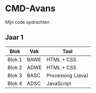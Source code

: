 # CMD-Avans
Mijn code opdrachten

## Jaar 1
Blok | Vak | Taal
--- | --- | ---
Blok 1 | BAWE | HTML + CSS
Blok 2 | ADWE | HTML + CSS
Blok 3 | BASC | Processing (Java)
Blok 4 | ADSC | JavaScript